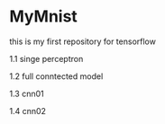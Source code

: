# MyMnist
this is my first repository for tensorflow

1.1 singe perceptron

1.2 full conntected model

1.3 cnn01

1.4 cnn02
